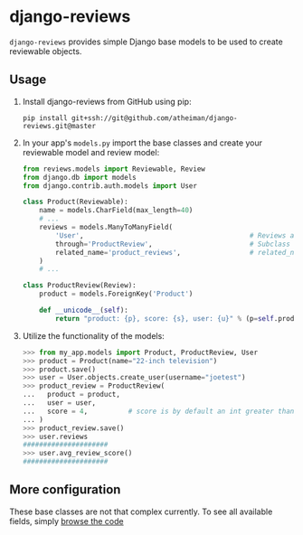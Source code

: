 # django-reviews

`django-reviews` provides simple Django base models to be used to create reviewable objects.



## Usage

1.  Install django-reviews from GitHub using pip:

    `pip install git+ssh://git@github.com/atheiman/django-reviews.git@master`

1.  In your app's `models.py` import the base classes and create your reviewable model and review model:

    ```python
    from reviews.models import Reviewable, Review
    from django.db import models
    from django.contrib.auth.models import User

    class Product(Reviewable):
        name = models.CharField(max_length=40)
        # ...
        reviews = models.ManyToManyField(
            'User',                                         # Reviews are tied to a User instance
            through='ProductReview',                        # Subclass of reviews.models.Review
            related_name='product_reviews',                 # related_name available from User instance
        )
        # ...

    class ProductReview(Review):
        product = models.ForeignKey('Product')

        def __unicode__(self):
            return "product: {p}, score: {s}, user: {u}" % (p=self.product, s=self.score, u=self.user.username)
    ```

1.  Utilize the functionality of the models:

    ```python
    >>> from my_app.models import Product, ProductReview, User
    >>> product = Product(name="22-inch television")
    >>> product.save()
    >>> user = User.objects.create_user(username="joetest")
    >>> product_review = ProductReview(
    ...   product = product,
    ...   user = user,
    ...   score = 4,          # score is by default an int greater than 0 but less than 6
    ... )
    >>> product_review.save()
    >>> user.reviews
    #####################
    >>> user.avg_review_score()
    #####################
    ```



## More configuration

These base classes are not that complex currently. To see all available fields, simply [browse the code](https://github.com/atheiman/django-reviews/blob/master/accounts/models.py)
